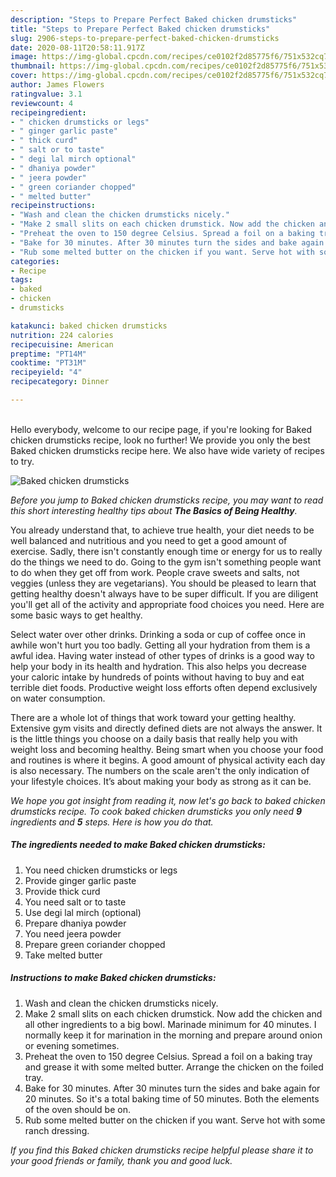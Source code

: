 ```yaml
---
description: "Steps to Prepare Perfect Baked chicken drumsticks"
title: "Steps to Prepare Perfect Baked chicken drumsticks"
slug: 2906-steps-to-prepare-perfect-baked-chicken-drumsticks
date: 2020-08-11T20:58:11.917Z
image: https://img-global.cpcdn.com/recipes/ce0102f2d85775f6/751x532cq70/baked-chicken-drumsticks-recipe-main-photo.jpg
thumbnail: https://img-global.cpcdn.com/recipes/ce0102f2d85775f6/751x532cq70/baked-chicken-drumsticks-recipe-main-photo.jpg
cover: https://img-global.cpcdn.com/recipes/ce0102f2d85775f6/751x532cq70/baked-chicken-drumsticks-recipe-main-photo.jpg
author: James Flowers
ratingvalue: 3.1
reviewcount: 4
recipeingredient:
- " chicken drumsticks or legs"
- " ginger garlic paste"
- " thick curd"
- " salt or to taste"
- " degi lal mirch optional"
- " dhaniya powder"
- " jeera powder"
- " green coriander chopped"
- " melted butter"
recipeinstructions:
- "Wash and clean the chicken drumsticks nicely."
- "Make 2 small slits on each chicken drumstick. Now add the chicken and all other ingredients to a big bowl. Marinade minimum for 40 minutes. I normally keep it for marination in the morning and prepare around onion or evening sometimes."
- "Preheat the oven to 150 degree Celsius. Spread a foil on a baking tray and grease it with some melted butter. Arrange the chicken on the foiled tray."
- "Bake for 30 minutes. After 30 minutes turn the sides and bake again for 20 minutes. So it&#39;s a total baking time of 50 minutes. Both the elements of the oven should be on."
- "Rub some melted butter on the chicken if you want. Serve hot with some ranch dressing."
categories:
- Recipe
tags:
- baked
- chicken
- drumsticks

katakunci: baked chicken drumsticks 
nutrition: 224 calories
recipecuisine: American
preptime: "PT14M"
cooktime: "PT31M"
recipeyield: "4"
recipecategory: Dinner

---
```

<br>
Hello everybody, welcome to our recipe page, if you're looking for Baked chicken drumsticks recipe, look no further! We provide you only the best Baked chicken drumsticks recipe here. We also have wide variety of recipes to try.
<br>


![Baked chicken drumsticks](https://img-global.cpcdn.com/recipes/ce0102f2d85775f6/751x532cq70/baked-chicken-drumsticks-recipe-main-photo.jpg)

<i>Before you jump to Baked chicken drumsticks recipe, you may want to read this short interesting healthy tips about <strong>The Basics of Being Healthy</strong>.</i>

You already understand that, to achieve true health, your diet needs to be well balanced and nutritious and you need to get a good amount of exercise. Sadly, there isn't constantly enough time or energy for us to really do the things we need to do. Going to the gym isn't something people want to do when they get off from work. People crave sweets and salts, not veggies (unless they are vegetarians). You should be pleased to learn that getting healthy doesn't always have to be super difficult. If you are diligent you'll get all of the activity and appropriate food choices you need. Here are some basic ways to get healthy.

Select water over other drinks. Drinking a soda or cup of coffee once in awhile won't hurt you too badly. Getting all your hydration from them is a awful idea. Having water instead of other types of drinks is a good way to help your body in its health and hydration. This also helps you decrease your caloric intake by hundreds of points without having to buy and eat terrible diet foods. Productive weight loss efforts often depend exclusively on water consumption.

There are a whole lot of things that work toward your getting healthy. Extensive gym visits and directly defined diets are not always the answer. It is the little things you choose on a daily basis that really help you with weight loss and becoming healthy. Being smart when you choose your food and routines is where it begins. A good amount of physical activity each day is also necessary. The numbers on the scale aren't the only indication of your lifestyle choices. It’s about making your body as strong as it can be. 


<i>We hope you got insight from reading it, now let's go back to baked chicken drumsticks recipe. To cook baked chicken drumsticks you only need <strong>9</strong> ingredients and <strong>5</strong> steps. Here is how you do that.
</i>

##### The ingredients needed to make Baked chicken drumsticks:

1. You need  chicken drumsticks or legs
1. Provide  ginger garlic paste
1. Provide  thick curd
1. You need  salt or to taste
1. Use  degi lal mirch (optional)
1. Prepare  dhaniya powder
1. You need  jeera powder
1. Prepare  green coriander chopped
1. Take  melted butter


##### Instructions to make Baked chicken drumsticks:

1. Wash and clean the chicken drumsticks nicely.
1. Make 2 small slits on each chicken drumstick. Now add the chicken and all other ingredients to a big bowl. Marinade minimum for 40 minutes. I normally keep it for marination in the morning and prepare around onion or evening sometimes.
1. Preheat the oven to 150 degree Celsius. Spread a foil on a baking tray and grease it with some melted butter. Arrange the chicken on the foiled tray.
1. Bake for 30 minutes. After 30 minutes turn the sides and bake again for 20 minutes. So it&#39;s a total baking time of 50 minutes. Both the elements of the oven should be on.
1. Rub some melted butter on the chicken if you want. Serve hot with some ranch dressing.


<i>If you find this Baked chicken drumsticks recipe helpful please share it to your good friends or family, thank you and good luck.</i>

